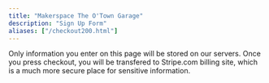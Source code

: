 ```yaml
---
title: "Makerspace The O'Town Garage"
description: "Sign Up Form"
aliases: ["/checkout200.html"]
---
```


Only information you enter on this page will be stored on our servers. Once you press checkout, you will be transfered to Stripe.com billing site, which is a much more secure place for sensitive information.